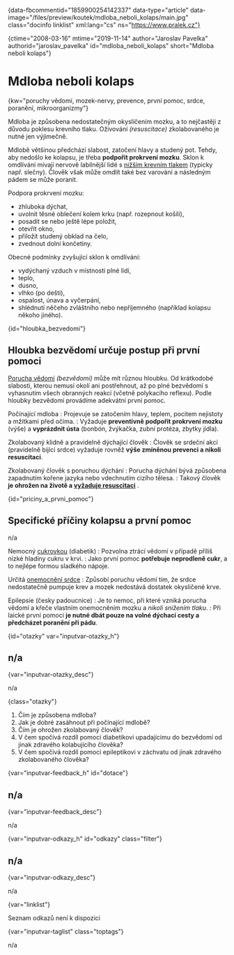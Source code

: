 
{data-fbcommentid="1859900254142337" data-type="article" data-image="/files/preview/koutek/mdloba\_neboli\_kolaps/main.jpg" class="docinfo linklist" xml:lang="cs" ns="https://www.pralek.cz"}

{ctime="2008-03-16" mtime="2019-11-14" author="Jaroslav Pavelka" authorid="jaroslav\_pavelka" id="mdloba\_neboli_kolaps" short="Mdloba neboli kolaps"}

# Mdloba neboli kolaps

<!-- generated attribute kw by user_udpatekw.sh on 2020-02-26, do not edit -->

{kw="poruchy vědomí, mozek-nervy, prevence, první pomoc, srdce, poranění, mikroorganizmy"}

Mdloba je způsobena nedostatečným okysličením mozku, a to nejčastěji z důvodu poklesu krevního tlaku. Oživování _(resuscitace)_ zkolabovaného je nutné jen výjimečně.

Mdlobě většinou předchází slabost, zatočení hlavy a studený pot. Tehdy, aby nedošlo ke kolapsu, je třeba **podpořit prokrvení mozku**. Sklon k omdlívání mívají nervově labilnější lidé s [nižším krevním tlakem][1] (typicky např. slečny). Člověk však může omdlít také bez varování a následným pádem se může poranit.

Podpora prokrvení mozku:

  * zhluboka dýchat,
  * uvolnit těsné oblečení kolem krku (např. rozepnout košili),
  * posadit se nebo ještě lépe položit,
  * otevřít okno,
  * přiložit studený obklad na čelo,
  * zvednout dolní končetiny.

Obecné podmínky zvyšující sklon k omdlívání:

  * vydýchaný vzduch v místnosti plné lidí,
  * teplo,
  * dusno,
  * vlhko (po dešti),
  * ospalost, únava a vyčerpání,
  * shlédnutí něčeho zvláštního nebo nepříjemného (například kolapsu někoho jiného).

{id="hloubka_bezvedomi"}

## Hloubka bezvědomí určuje postup při první pomoci

[Porucha vědomí][2] _(bezvědomí)_ může mít různou hloubku. Od krátkodobé slabosti, kterou nemusí okolí ani postřehnout, až po plné bezvědomí s vyhasnutím všech obranných reakcí (včetně polykacího reflexu). Podle hloubky bezvědomí provádíme adekvátní první pomoc.

Počínající mdloba
:   Projevuje se zatočením hlavy, teplem, pocitem nejistoty a mžitkami před očima.
:   Vyžaduje **preventivně podpořit prokrvení mozku** (výše) a **vyprázdnit ústa** (bonbón, žvýkačka, zubní protéza, zbytky jídla).

Zkolabovaný klidně a pravidelně dýchající člověk
:   Člověk se srdeční akcí (pravidelně bijící srdce) vyžaduje rovněž **výše zmíněnou prevenci a nikoli resuscitaci**.

Zkolabovaný člověk s poruchou dýchání
:   Porucha dýchání bývá způsobena zapadnutím kořene jazyka nebo vdechnutím cizího tělesa.
:   Takový člověk **je ohrožen na životě a [vyžaduje resuscitaci][3]** . 

{id="priciny\_a\_prvni_pomoc"}

## Specifické příčiny kolapsu a první pomoc

n/a

Nemocný [cukrovkou][4] (diabetik)
:   Pozvolna ztrácí vědomí v případě příliš nízké hladiny cukru v krvi.
:   Jako první pomoc **potřebuje neprodleně cukr**, a to nejlépe formou sladkého nápoje.

Určitá [onemocnění srdce][5]
:   Způsobí poruchu vědomí tím, že srdce nedostatečně pumpuje krev a mozek nedostává dostatek okysličené krve.

Epilepsie (česky padoucnice)
:   Je to nemoc, při které vzniká porucha vědomí a křeče vlastním onemocněním mozku a _nikoli snížením tlaku_.
:   Při laické první pomoci **je nutné dbát pouze na volné dýchací cesty a předcházet poranění při pádu**.

{id="otazky" var="inputvar-otazky_h"}

## n/a

{var="inputvar-otazky_desc"}

n/a

{class="otazky"}

  1. Čím je způsobena mdloba?
  2. Jak je dobré zasáhnout při počínající mdlobě?
  3. Čím je ohrožen zkolabovaný člověk?
  4. V čem spočívá rozdíl pomoci diabetikovi upadajícímu do bezvědomí od jinak zdravého kolabujícího člověka?
  5. V čem spočívá rozdíl pomoci epileptikovi v záchvatu od jinak zdravého zkolabovaného člověka?

{var="inputvar-feedback_h" id="dotace"}

## n/a

{var="inputvar-feedback_desc"}

n/a

{var="inputvar-odkazy_h" id="odkazy" class="filter"}

## n/a

{var="inputvar-odkazy_desc"}

n/a

{var="linklist"}

Seznam odkazů není k dispozici

{var="inputvar-taglist" class="toptags"}

n/a

 [1]: krevni_tlak
 [2]: nadmerne_dychani
 [3]: resuscitace-ozivovani
 [4]: cukrovka
 [5]: srdecni_infarkt

